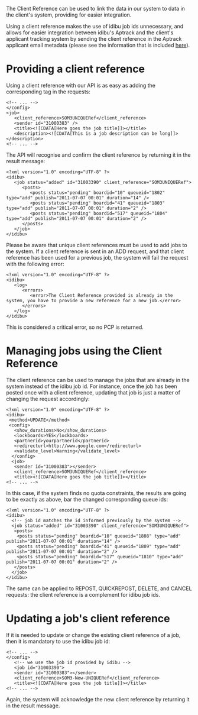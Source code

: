 The Client Reference can be used to link the data in our system to data in the client's system, providing for easier integration.

Using a client reference makes the use of idibu job ids unnecessary, and allows for easier integration between idibu's Aptrack and the client's applicant tracking system by sending the client reference in the Aptrack applicant email metadata (please see the information that is included [here](https://github.com/compono/idibu-api/blob/master/webservices/applicant-management/applicant-management-webservice.md#applicant-email-tracking-metadata)).

Providing a client reference
============================

Using a client reference with our API is as easy as adding the corresponding tag in the requests:
```
<!-- ... -->
</config>
<job>
   <client_reference>SOM3UNIQUERef</client_reference>
   <sender id="31000383" />
   <title><![CDATA[Here goes the job title]]></title>
   <description><![CDATA[This is a job description can be long]]></description>
<!-- ... -->
```
The API will recognise and confirm the client reference by returning it in the result message:
```  
<?xml version="1.0" encoding="UTF-8" ?>
<idibu>
   <job status="added" id="31003390" client_reference="SOM3UNIQUERef">
      <posts>
         <posts status="pending" boardid="10" queueid="1802" type="add" publish="2011-07-07 00:01" duration="14" />
         <posts status="pending" boardid="41" queueid="1803" type="add" publish="2011-07-07 00:01" duration="2" />
         <posts status="pending" boardid="517" queueid="1804" type="add" publish="2011-07-07 00:01" duration="2" />
      </posts>
   </job>
</idibu>
```
Please be aware that unique client references must be used to add jobs to the system. If a client reference is sent in an ADD request, and that client reference has been used for a previous job, the system will fail the request with the following error:
```
<?xml version="1.0" encoding="UTF-8" ?>
<idibu>
   <log>
      <errors>
         <error>The Client Reference provided is already in the system, you have to provide a new reference for a new job.</error>		
      </errors>
   </log>
</idibu>
```
This is considered a critical error, so no PCP is returned.

Managing jobs using the Client Reference
========================================

The client reference can be used to manage the jobs that are already in the system instead of the idibu job id. For instance, once the job has been posted once with a client reference, updating that job is just a matter of changing the request accordingly:
```
<?xml version="1.0" encoding="UTF-8" ?>
<idibu>
 <method>UPDATE</method>
 <config>
   <show_durations>No</show_durations>
   <lockboards>YES</lockboards>
   <partnerid>yourpartnerid</partnerid>
   <redirecturl>http://www.google.com</redirecturl>
   <validate_level>Warning</validate_level>
  </config>
  <job>
   <sender id="31000383"></sender>
   <client_reference>SOM3UNIQUERef</client_reference>
   <title><![CDATA[Here goes the job title]]></title>
<!-- ... -->
```
In this case, if the system finds no quota constraints, the results are going to be exactly as above, bar the changed corresponding queue ids:
```
<?xml version="1.0" encoding="UTF-8" ?>
<idibu>
  <!-- job id matches the id informed previously by the system -->
  <job status="added" id="31003390" client_reference="SOM3UNIQUERef">
   <posts>
    <posts status="pending" boardid="10" queueid="1808" type="add" publish="2011-07-07 00:01" duration="14" />
    <posts status="pending" boardid="41" queueid="1809" type="add" publish="2011-07-07 00:01" duration="2" />
    <posts status="pending" boardid="517" queueid="1810" type="add" publish="2011-07-07 00:01" duration="2" />
   </posts>
  </job>
</idibu>
```
The same can be applied to REPOST, QUICKREPOST, DELETE, and CANCEL requests: the client reference is a complement for idibu job ids.

Updating a job's client reference
===================================

If it is needed to update or change the existing client reference of a job, then it is mandatory to use the idibu job id:
```
<!-- ... -->
</config>
   <!-- we use the job id provided by idibu -->
   <job id="31003390">
   <sender id="31000383"></sender>
   <client_reference>SOM3-New-UNIQUERef</client_reference>
   <title><![CDATA[Here goes the job title]]></title>
<!-- ... -->
```

Again, the system will acknowledge the new client reference by returning it in the result message.
